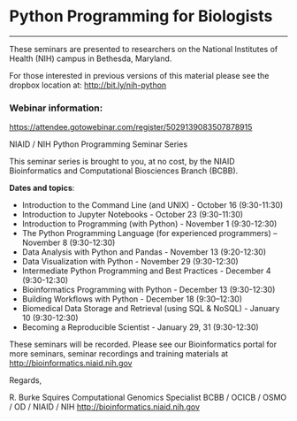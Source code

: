 # Python Programming for Biologists

---

These seminars are presented to researchers on the National Institutes of Health (NIH) campus in Bethesda, Maryland.

For those interested in previous versions of this material please see the dropbox location at: http://bit.ly/nih-python

### Webinar information:

https://attendee.gotowebinar.com/register/5029139083507878915

NIAID / NIH Python Programming Seminar Series

This seminar series is brought to you, at no cost, by the NIAID Bioinformatics and Computational Biosciences Branch (BCBB).

__Dates and topics__:

- Introduction to the Command Line (and UNIX) - October 16 (9:30-11:30)
- Introduction to Jupyter Notebooks - October 23 (9:30-11:30)
- Introduction to Programming (with Python) - November 1 (9:30-12:30)
- The Python Programming Language (for experienced programmers) – November 8 (9:30-12:30)
- Data Analysis with Python and Pandas - November 13 (9:20-12:30)
- Data Visualization with Python - November 29 (9:30-12:30)
- Intermediate Python Programming and Best Practices - December 4 (9:30-12:30)
- Bioinformatics Programming with Python - December 13 (9:30-12:30)
- Building Workflows with Python - December 18 (9:30–12:30)
- Biomedical Data Storage and Retrieval (using SQL & NoSQL) - January 10 (9:30-12:30)
- Becoming a Reproducible Scientist - January 29, 31 (9:30-12:30)


These seminars will be recorded. Please see our Bioinformatics portal for more seminars, seminar recordings and training materials at http://bioinformatics.niaid.nih.gov


Regards,

R. Burke Squires
Computational Genomics Specialist
BCBB / OCICB / OSMO / OD / NIAID / NIH
http://bioinformatics.niaid.nih.gov